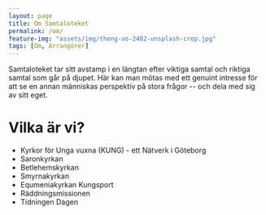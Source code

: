```yaml
---
layout: page
title: Om Samtaloteket
permalink: /om/
feature-img: "assets/img/thong-vo-2482-unsplash-crop.jpg"
tags: [Om, Arrangörer]
---
```


Samtaloteket tar sitt avstamp i en längtan efter viktiga samtal och riktiga samtal som går på djupet. Här kan man mötas med ett genuint intresse
för att se en annan människas perspektiv på stora frågor -- och dela med sig av sitt eget.

# Vilka är vi?
* Kyrkor för Unga vuxna (KUNG) - ett Nätverk i Göteborg
* Saronkyrkan
* Betlehemskyrkan
* Smyrnakyrkan
* Equmeniakyrkan Kungsport
* Räddningsmissionen
* Tidningen Dagen

